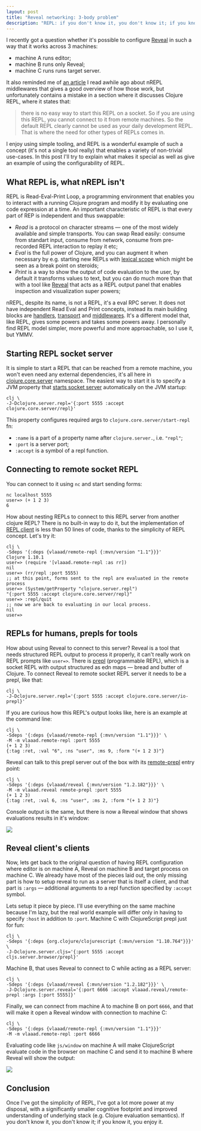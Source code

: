 ```yaml
---
layout: post
title: "Reveal networking: 3-body problem"
description: "REPL: if you don't know it, you don't know it; if you know it, you enjoy it"
---
```

I recently got a question whether it's possible to configure [Reveal](vlaaad.github.io/reveal/) in such a way that it works across 3 machines:
- machine A runs editor;
- machine B runs only Reveal;
- machine C runs runs target server.

It also reminded me of [an article](https://suvratapte.com/nREPL-middleware/) I read awhile ago about nREPL middlewares that gives a good overview of how those work, but unfortunately contains a mistake in a section where it discusses Clojure REPL, where it states that:

> there is no easy way to start this REPL on a socket. So if you are using this REPL, you cannot connect to it from remote machines. So the default REPL clearly cannot be used as your daily development REPL. That is where the need for other types of REPLs comes in.

I enjoy using simple tooling, and REPL is a wonderful example of such a concept (it's not a single tool really) that enables a variety of non-trivial use-cases. In this post I'll try to explain what makes it special as well as give an example of using the configurability of REPL.

## What REPL is, what nREPL isn't

REPL is Read-Eval-Print Loop, a programming environment that enables you to interact with a running Clojure program and modify it by evaluating one code expression at a time. An important characteristic of REPL is that every part of REP is independent and thus swappable:
- _Read_ is a protocol on character streams — one of the most widely available and simple transports. You can swap Read easily: consume from standart input, consume from network, consume from pre-recorded REPL interaction to replay it etc;
- _Eval_ is the full power of Clojure, and you can augment it when necessary by e.g. starting new REPLs with [lexical scope](https://github.com/TristeFigure/lexikon/blob/master/src/lexikon/core.clj#L129-L148) which might be seen as a break point on steroids;
- _Print_ is a way to show the output of code evaluation to the user, by default it transforms values to text, but you can do much more than that with a tool like [Reveal](vlaaad.github.io/reveal/) that acts as a REPL output panel that enables inspection and visualization super powers;

nREPL, despite its name, is not a REPL, it's a eval RPC server. It does not have independent Read Eval and Print concepts, instead its main building blocks are [handlers](https://nrepl.org/nrepl/0.8/design/handlers.html), [transport](https://nrepl.org/nrepl/0.8/design/transports.html) and [middlewares](https://nrepl.org/nrepl/0.8/design/middleware.html). It's a different model that, like REPL, gives some powers and takes some powers away. I personally find REPL model simpler, more powerful and more approachable, so I use it, but YMMV.

## Starting REPL socket server

It is simple to start a REPL that can be reached from a remote machine, you won't even need any external dependencies, it's all here in [clojure.core.server](https://clojure.github.io/clojure/clojure.core-api.html#clojure.core.server/start-server) namespace. The easiest way to start it is to specify a JVM property that [starts socket server](https://clojure.org/reference/repl_and_main#_launching_a_socket_server) automatically on the JVM startup:
```
clj \
-J-Dclojure.server.repl='{:port 5555 :accept clojure.core.server/repl}'
```
This property configures required args to `clojure.core.server/start-repl` fn:
- `:name` is a part of a property name after `clojure.server.`, i.e. `"repl"`;
- `:port` is a server port;
- `:accept` is a symbol of a repl function.

## Connecting to remote socket REPL

You can connect to it using `nc` and start sending forms:
```
nc localhost 5555
user=> (+ 1 2 3)
6
```
How about nesting REPLs to connect to this REPL server from another clojure REPL? There is no built-in way to do it, but the implementation of [REPL client](https://github.com/vlaaad/remote-repl) is less than 50 lines of code, thanks to the simplicity of REPL concept. Let's try it:
```
clj \
-Sdeps '{:deps {vlaaad/remote-repl {:mvn/version "1.1"}}}'
Clojure 1.10.1
user=> (require '[vlaaad.remote-repl :as rr])
nil
user=> (rr/repl :port 5555)
;; at this point, forms sent to the repl are evaluated in the remote process
user=> (System/getProperty "clojure.server.repl")
"{:port 5555 :accept clojure.core.server/repl}"
user=> :repl/quit
;; now we are back to evaluating in our local process.
nil
user=> 
```

## REPLs for humans, prepls for tools

How about using Reveal to connect to this server? Reveal is a tool that needs structured REPL output to process it properly, it can't really work on REPL prompts like `user=>`. There is [prepl](https://oli.me.uk/clojure-socket-prepl-cookbook/) (programmable REPL), which is a socket REPL with output structured as edn maps — bread and butter of Clojure. To connect Reveal to remote socket REPL server it needs to be a prepl, like that:
```
clj \
-J-Dclojure.server.repl='{:port 5555 :accept clojure.core.server/io-prepl}'
```
If you are curious how this REPL's output looks like, here is an example at the command line:
```
clj \
-Sdeps '{:deps {vlaaad/remote-repl {:mvn/version "1.1"}}}' \
-M -m vlaaad.remote-repl :port 5555
(+ 1 2 3)
{:tag :ret, :val "6", :ns "user", :ms 9, :form "(+ 1 2 3)"}
```
Reveal can talk to this prepl server out of the box with its [remote-prepl](https://vlaaad.github.io/reveal/#remote-prepl) entry point:
```
clj \
-Sdeps '{:deps {vlaaad/reveal {:mvn/version "1.2.182"}}}' \
-M -m vlaaad.reveal remote-prepl :port 5555
(+ 1 2 3)
{:tag :ret, :val 6, :ns "user", :ms 2, :form "(+ 1 2 3)"}
```
Console output is the same, but there is now a Reveal window that shows evaluations results in it's window:

![](/assets/2021-01-02/remote-prepl.png)

## Reveal client's clients

Now, lets get back to the original question of having REPL configuration where editor is on machine A, Reveal on machine B and target process on machine C. We already have most of the pieces laid out, the only missing part is how to setup reveal to run as a server that is itself a client, and that part is `:args` — additional arguments to a repl function specified by `:accept` symbol.

Lets setup it piece by piece. I'll use everything on the same machine because I'm lazy, but the real world example will differ only in having to specify `:host` in addition to `:port`. Machine C with ClojureScript prepl just for fun:
```
clj \
-Sdeps '{:deps {org.clojure/clojurescript {:mvn/version "1.10.764"}}}' \
-J-Dclojure.server.cljs='{:port 5555 :accept cljs.server.browser/prepl}'
```

Machine B, that uses Reveal to connect to C while acting as a REPL server:
```
clj \
-Sdeps '{:deps {vlaaad/reveal {:mvn/version "1.2.182"}}}' \
-J-Dclojure.server.reveal='{:port 6666 :accept vlaaad.reveal/remote-prepl :args [:port 5555]}'
```

Finally, we can connect from machine A to machine B on port `6666`, and that will make it open a Reveal window with connection to machine C:
```
clj \
-Sdeps '{:deps {vlaaad/remote-repl {:mvn/version "1.1"}}}' 
-M -m vlaaad.remote-repl :port 6666
```
Evaluating code like `js/window` on machine A will make ClojureScript evaluate code in the browser on machine C and send it to machine B where Reveal will show the output:

![](/assets/2021-01-02/cljs-prepl.png)

## Conclusion

Once I've got the simplicity of REPL, I've got a lot more power at my disposal, with a significantly smaller cognitive footprint and improved understanding of underlying stack (e.g. Clojure evaluation semantics). If you don't know it, you don't know it; if you know it, you enjoy it.